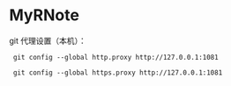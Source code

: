 # MyRNote



git 代理设置（本机）：

` git config --global http.proxy http://127.0.0.1:1081` 

` git config --global https.proxy http://127.0.0.1:1081`